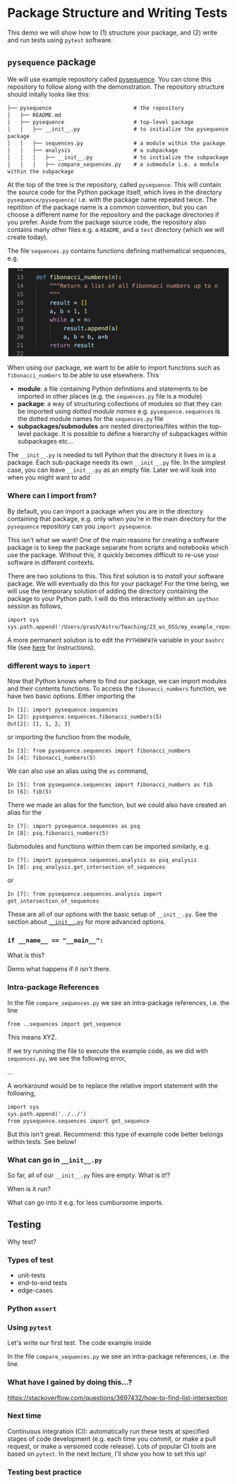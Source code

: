 # Package Structure and Writing Tests

This demo we will show how to (1) structure your package, and (2) write and run tests using `pytest` software.

## `pysequence` package

We will use example repository called [pysequence](https://github.com/prashjet/pysequence).  You can clone this repository to follow along with the demonstration. The repository structure should initally looks like this:

```
├── pysequence                          # the repository
│   ├── README.md
│   ├── pysequence                      # top-level package
│   │   ├── __init__.py                 # to initialize the pysequence package
│   │   ├── sequences.py                # a module within the package
│   │   ├── analysis                    # a subpackage
│   │   │   ├── __init__.py             # to initialize the subpackage
│   │   │   ├── compare_sequences.py    # a submodule i.e. a module within the subpackage 
```

At the top of the tree is the repository, called `pysequence`. This will contain the source code for the Python package itself, which lives in the directory `pysequence/pysequence/` i.e. with the package name repeated twice. The repitition of the package name is a common convention, but you can choose a different name for the repository and the package directories if you prefer. Aside from the package source code, the repository also contains many other files e.g. a `README`, and a `test` directory (which we will create today).

The file `sequences.py` contains functions defining mathematical sequences, e.g.

<p align="center">
  <img width="500" src="./imgs/fibonacci.png">
</p>

When using our package, we want to be able to import functions such as `fibonacci_numbers` to be able to use elsewhere. This 

- **module**: a file containing Python definitions and statements to be imported in other places (e.g. the `sequences.py` file is a module)
- **package**: a way of structuring collections of modules so that they can be imported using *dotted module names* e.g. `pysequence.sequences` is the dotted module names for the `sequences.py` file
- **subpackages/submodules** are nested directories/files within the top-level package. It is possible to define a hierarchy of subpackages within subpackages etc...

The `__init__.py` is needed to tell Python that the directory it lives in is a package. Each sub-package needs its own `__init__.py` file. In the simplest case, you can leave `__init__.py` as an empty file. Later we will look into when you might want to add 

### Where can I import from?

By default, you can import a package when you are in the directory containing that package, e.g. only when you're in the main directory for the `pysequence` repository can you `import pysequence`.

This isn't what we want! One of the main reasons for creating a software package is to keep the package separate from scripts and notebooks which use the package. Without this, it quickly becomes difficult to re-use your software in different contexts.

There are two solutions to this. This first solution is to *install* your software package. We will eventually do this for your package! For the time being, we will use the temporary solution of adding the directory containing the package to your Python path. I will do this interactively within an `ipython` session as follows,

```
import sys
sys.path.append('/Users/prash/Astro/Teaching/23_ws_OSS/my_example_repos/pysequence/')
```

A more permanent solution is to edit the `PYTHONPATH` variable in your `bashrc` file (see [here](https://bic-berkeley.github.io/psych-214-fall-2016/using_pythonpath.html) for instructions).

### different ways to `import`

Now that Python knows where to find our package, we can import modules and their contents functions. To access the `fibonacci_numbers` function, we have two basic options. Either importing the 

```
In [1]: import pysequence.sequences
In [2]: pysequence.sequences.fibonacci_numbers(5)
Out[2]: [1, 1, 2, 3]
```

or importing the function from the module,

```
In [3]: from pysequence.sequences import fibonacci_numbers
In [4]: fibonacci_numbers(5)
```

We can also use an alias using the `as` command, 

```
In [5]: from pysequence.sequences import fibonacci_numbers as fib
In [6]: fib(5)
```

There we made an alias for the function, but we could also have created an alias for the 

```
In [7]: import pysequence.sequences as psq
In [8]: psq.fibonacci_numbers(5)
```

Submodules and functions within them can be imported similarly, e.g.

```
In [7]: import pysequence.sequences.analysis as psq_analysis
In [8]: psq_analysis.get_intersection_of_sequences
```

or 

```
In [7]: from pysequence.sequences.analysis import get_intersection_of_sequences
```

These are all of our options with the basic setup of `__init__.py`. See the section about [`__init__.py`](what-can-go-in-`__init__.py`) for more advanced options.

### `if __name__ == "__main__":`

What is this?

Demo what happens if it isn't there.

### Intra-package References

In the file `compare_sequences.py` we see an intra-package references, i.e. the line

```
from ..sequences import get_sequence
```
This means XYZ.

If we try running the file to execute the example code, as we did with `sequences.py`, we see the following error,

...

A workaround would be to replace the relative import statement with the following,

```
import sys
sys.path.append('../../')
from pysequence.sequences import get_sequence
```

But this isn't great. Recommend: this type of example code better belongs within tests. See below!

### What can go in `__init__.py`

So far, all of our `__init__.py` files are empty. What is it!?

When is it run?

What can go into it e.g. for less cumbursome imports.

## Testing

Why test?

### Types of test

- unit-tests
- end-to-end tests
- edge-cases

### Python `assert`


### Using `pytest`

Let's write our first test. The code example inside 

In the file `compare_sequences.py` we see an intra-package references, i.e. the line

### What have I gained by doing this...?

https://stackoverflow.com/questions/3697432/how-to-find-list-intersection


### Next time

Continuous integration (CI): automatically run these tests at specified stages of code development (e.g. each time you commit, or make a pull request, or make a versioned code release). Lots of popular CI tools are based on `pytest`. In the next lecture, I'll show you how to set this up!

### Testing best practice

